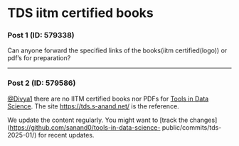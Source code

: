 # TDS iitm certified books

### Post 1 (ID: 579338)

Can anyone forward the specified links of the books(iitm certified(logo)) or
pdf’s for preparation?


---

### Post 2 (ID: 579586)

[@Divya1](/u/divya1) there are no IITM certified books nor PDFs for [Tools in
Data Science](/c/courses/tds-kb/34). The site <https://tds.s-anand.net/> is
the reference.

We update the content regularly. You might want to [track the
changes](https://github.com/sanand0/tools-in-data-science-
public/commits/tds-2025-01/) for recent updates.

